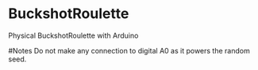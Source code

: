 # BuckshotRoulette
Physical BuckshotRoulette with Arduino

#Notes 
Do not make any connection to digital A0 as it powers the random seed.
